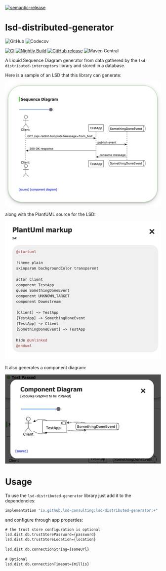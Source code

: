 [![semantic-release](https://img.shields.io/badge/semantic-release-e10079.svg?logo=semantic-release)](https://github.com/semantic-release/semantic-release)

# lsd-distributed-generator
![GitHub](https://img.shields.io/github/license/lsd-consulting/lsd-distributed-generator)
![Codecov](https://img.shields.io/codecov/c/github/lsd-consulting/lsd-distributed-generator)

[![CI](https://github.com/lsd-consulting/lsd-distributed-generator/actions/workflows/ci.yml/badge.svg)](https://github.com/lsd-consulting/lsd-distributed-generator/actions/workflows/ci.yml)
[![Nightly Build](https://github.com/lsd-consulting/lsd-distributed-generator/actions/workflows/nightly.yml/badge.svg)](https://github.com/lsd-consulting/lsd-distributed-generator/actions/workflows/nightly.yml)
[![GitHub release](https://img.shields.io/github/release/lsd-consulting/lsd-distributed-generator)](https://github.com/lsd-consulting/lsd-distributed-generator/releases)
![Maven Central](https://img.shields.io/maven-central/v/io.github.lsd-consulting/lsd-distributed-generator)

A Liquid Sequence Diagram generator from data gathered by the `lsd-distributed-interceptors` library and stored in a database. 

Here is a sample of an LSD that this library can generate:

![LSD](https://github.com/lsd-consulting/lsd-distributed-generator/blob/main/image/lsd-example.png?raw=true)

along with the PlantUML source for the LSD:

![LSD Source](https://github.com/lsd-consulting/lsd-distributed-generator/blob/main/image/lsd-source-example.png?raw=true)

It also generates a component diagram:

![Component diagram](https://github.com/lsd-consulting/lsd-distributed-generator/blob/main/image/lsd-component-diagram-example.png?raw=true)

# Usage

To use the `lsd-distributed-generator` library just add it to the dependencies:

```groovy
implementation "io.github.lsd-consulting:lsd-distributed-generator:+"
```

and configure through app properties:

```properties
# the trust store configuration is optional
lsd.dist.db.trustStorePassword={password}
lsd.dist.db.trustStoreLocation={location}

lsd.dist.db.connectionString={someUrl}

# Optional
lsd.dist.db.connectionTimeout={millis}
```
